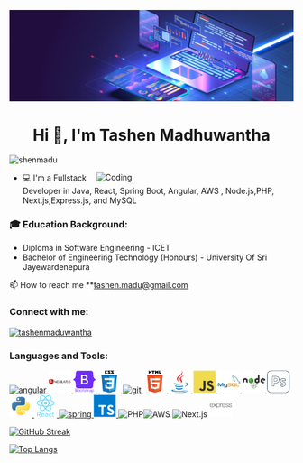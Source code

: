 ![logo](https://github.com/Shenmadu/Shenmadu/blob/main/github%20banner.jpg)
<h1 align="center">Hi 👋, I'm Tashen Madhuwantha</h1>
<p align="left"> <img src="https://komarev.com/ghpvc/?username=shenmadu&label=Profile%20views&color=0e75b6&style=flat" alt="shenmadu" /> </p>
<img align="right" alt="Coding" width="350" src="https://cdn.dribbble.com/users/1162077/screenshots/3848914/programmer.gif">



- 💻 I'm a Fullstack Developer in Java, React, Spring Boot, Angular, AWS , Node.js,PHP, Next.js,Express.js, and MySQL


<h3>🎓 Education Background:</h3>
<ul>
    <li>Diploma in Software Engineering - ICET</li>
    <li>Bachelor of Engineering Technology (Honours) - University Of Sri Jayewardenepura</li>
</ul>

 📫 How to reach me **tashen.madu@gmail.com
  
<h3 align="left">Connect with me:</h3>
<p align="left">
<a href="https://linkedin.com/in/tashenmaduwantha" target="blank"><img align="center" src="https://raw.githubusercontent.com/rahuldkjain/github-profile-readme-generator/master/src/images/icons/Social/linked-in-alt.svg" alt="tashenmaduwantha" height="30" width="40" /></a>
</p>

<h3 align="left">Languages and Tools:</h3>
<p align="left"> <a href="https://angular.io" target="_blank" rel="noreferrer"> <img src="https://angular.io/assets/images/logos/angular/angular.svg" alt="angular" width="40" height="40"/> </a> <a href="https://angular.io" target="_blank" rel="noreferrer"> <img src="https://raw.githubusercontent.com/devicons/devicon/master/icons/angularjs/angularjs-original-wordmark.svg" alt="angularjs" width="40" height="40"/> </a> <a href="https://getbootstrap.com" target="_blank" rel="noreferrer"> <img src="https://raw.githubusercontent.com/devicons/devicon/master/icons/bootstrap/bootstrap-plain-wordmark.svg" alt="bootstrap" width="40" height="40"/> </a> <a href="https://www.w3schools.com/css/" target="_blank" rel="noreferrer"> <img src="https://raw.githubusercontent.com/devicons/devicon/master/icons/css3/css3-original-wordmark.svg" alt="css3" width="40" height="40"/> </a> <a href="https://git-scm.com/" target="_blank" rel="noreferrer"> <img src="https://www.vectorlogo.zone/logos/git-scm/git-scm-icon.svg" alt="git" width="40" height="40"/> </a> <a href="https://www.w3.org/html/" target="_blank" rel="noreferrer"> <img src="https://raw.githubusercontent.com/devicons/devicon/master/icons/html5/html5-original-wordmark.svg" alt="html5" width="40" height="40"/> </a> <a href="https://www.java.com" target="_blank" rel="noreferrer"> <img src="https://raw.githubusercontent.com/devicons/devicon/master/icons/java/java-original.svg" alt="java" width="40" height="40"/> </a> <a href="https://developer.mozilla.org/en-US/docs/Web/JavaScript" target="_blank" rel="noreferrer"> <img src="https://raw.githubusercontent.com/devicons/devicon/master/icons/javascript/javascript-original.svg" alt="javascript" width="40" height="40"/> </a> <a href="https://www.mysql.com/" target="_blank" rel="noreferrer"> <img src="https://raw.githubusercontent.com/devicons/devicon/master/icons/mysql/mysql-original-wordmark.svg" alt="mysql" width="40" height="40"/> </a> <a href="https://nodejs.org" target="_blank" rel="noreferrer"> <img src="https://raw.githubusercontent.com/devicons/devicon/master/icons/nodejs/nodejs-original-wordmark.svg" alt="nodejs" width="40" height="40"/> </a> <a href="https://www.photoshop.com/en" target="_blank" rel="noreferrer"> <img src="https://raw.githubusercontent.com/devicons/devicon/master/icons/photoshop/photoshop-line.svg" alt="photoshop" width="40" height="40"/> </a> <a href="https://www.python.org" target="_blank" rel="noreferrer"> <img src="https://raw.githubusercontent.com/devicons/devicon/master/icons/python/python-original.svg" alt="python" width="40" height="40"/> </a> <a href="https://reactjs.org/" target="_blank" rel="noreferrer"> <img src="https://raw.githubusercontent.com/devicons/devicon/master/icons/react/react-original-wordmark.svg" alt="react" width="40" height="40"/> </a> <a href="https://spring.io/" target="_blank" rel="noreferrer"> <img src="https://www.vectorlogo.zone/logos/springio/springio-icon.svg" alt="spring" width="40" height="40"/> </a> <a href="https://www.typescriptlang.org/" target="_blank" rel="noreferrer"> <img src="https://raw.githubusercontent.com/devicons/devicon/master/icons/typescript/typescript-original.svg" alt="typescript" width="40" height="40"/> </a> <img src="https://www.php.net/images/logos/new-php-logo.svg" alt="PHP" width="40" height="40"/><img src="https://upload.wikimedia.org/wikipedia/commons/9/93/Amazon_Web_Services_Logo.svg" alt="AWS" width="40" height="40"/> 
<img src="https://upload.wikimedia.org/wikipedia/commons/8/8e/Nextjs-logo.svg" alt="Next.js" width="40" height="40"/>
<img src="https://raw.githubusercontent.com/devicons/devicon/master/icons/express/express-original-wordmark.svg" alt="express" width="40" height="40"/>


 </a>
 </p>

[![GitHub Streak](http://github-readme-streak-stats.herokuapp.com?user=shenmadu&theme=dark&background=000000)](https://git.io/streak-stats)

[![Top Langs](https://github-readme-stats.vercel.app/api/top-langs/?username=shenmadu&layout=compact&theme=vision-friendly-dark)](https://github.com/anuraghazra/github-readme-stats)

